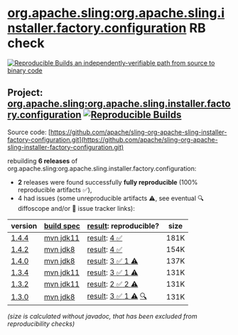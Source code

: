 [org.apache.sling:org.apache.sling.installer.factory.configuration](https://central.sonatype.com/artifact/org.apache.sling/org.apache.sling.installer.factory.configuration/versions) RB check
=======

[![Reproducible Builds](https://reproducible-builds.org/images/logos/rb.svg) an independently-verifiable path from source to binary code](https://reproducible-builds.org/)

## Project: [org.apache.sling:org.apache.sling.installer.factory.configuration](https://central.sonatype.com/artifact/org.apache.sling/org.apache.sling.installer.factory.configuration/versions) [![Reproducible Builds](https://img.shields.io/endpoint?url=https://raw.githubusercontent.com/jvm-repo-rebuild/reproducible-central/master/content/org/apache/sling/org.apache.sling.installer.factory.configuration/badge.json)](https://github.com/jvm-repo-rebuild/reproducible-central/blob/master/content/org/apache/sling/org.apache.sling.installer.factory.configuration/README.md)

Source code: [https://github.com/apache/sling-org-apache-sling-installer-factory-configuration.git](https://github.com/apache/sling-org-apache-sling-installer-factory-configuration.git)

rebuilding **6 releases** of org.apache.sling:org.apache.sling.installer.factory.configuration:
- **2** releases were found successfully **fully reproducible** (100% reproducible artifacts :white_check_mark:),
- 4 had issues (some unreproducible artifacts :warning:, see eventual :mag: diffoscope and/or :memo: issue tracker links):

| version | [build spec](/BUILDSPEC.md) | [result](https://reproducible-builds.org/docs/jvm/): reproducible? | size |
| -- | --------- | ------ | -- |
| [1.4.4](https://central.sonatype.com/artifact/org.apache.sling/org.apache.sling.installer.factory.configuration/1.4.4/pom) | [mvn jdk11](org.apache.sling.installer.factory.configuration-1.4.4.buildspec) | [result](org.apache.sling.installer.factory.configuration-1.4.4.buildinfo): [4 :white_check_mark: ](org.apache.sling.installer.factory.configuration-1.4.4.buildcompare) | 181K |
| [1.4.2](https://central.sonatype.com/artifact/org.apache.sling/org.apache.sling.installer.factory.configuration/1.4.2/pom) | [mvn jdk8](org.apache.sling.installer.factory.configuration-1.4.2.buildspec) | [result](org.apache.sling.installer.factory.configuration-1.4.2.buildinfo): [4 :white_check_mark: ](org.apache.sling.installer.factory.configuration-1.4.2.buildcompare) | 154K |
| [1.4.0](https://central.sonatype.com/artifact/org.apache.sling/org.apache.sling.installer.factory.configuration/1.4.0/pom) | [mvn jdk8](org.apache.sling.installer.factory.configuration-1.4.0.buildspec) | [result](org.apache.sling.installer.factory.configuration-1.4.0.buildinfo): [3 :white_check_mark:  1 :warning:](org.apache.sling.installer.factory.configuration-1.4.0.buildcompare) | 137K |
| [1.3.4](https://central.sonatype.com/artifact/org.apache.sling/org.apache.sling.installer.factory.configuration/1.3.4/pom) | [mvn jdk11](org.apache.sling.installer.factory.configuration-1.3.4.buildspec) | [result](org.apache.sling.installer.factory.configuration-1.3.4.buildinfo): [3 :white_check_mark:  1 :warning:](org.apache.sling.installer.factory.configuration-1.3.4.buildcompare) | 131K |
| [1.3.2](https://central.sonatype.com/artifact/org.apache.sling/org.apache.sling.installer.factory.configuration/1.3.2/pom) | [mvn jdk11](org.apache.sling.installer.factory.configuration-1.3.2.buildspec) | [result](org.apache.sling.installer.factory.configuration-1.3.2.buildinfo): [2 :white_check_mark:  2 :warning:](org.apache.sling.installer.factory.configuration-1.3.2.buildcompare) | 131K |
| [1.3.0](https://central.sonatype.com/artifact/org.apache.sling/org.apache.sling.installer.factory.configuration/1.3.0/pom) | [mvn jdk8](org.apache.sling.installer.factory.configuration-1.3.0.buildspec) | [result](org.apache.sling.installer.factory.configuration-1.3.0.buildinfo): [3 :white_check_mark:  1 :warning:](org.apache.sling.installer.factory.configuration-1.3.0.buildcompare) [:mag:](org.apache.sling.installer.factory.configuration-1.3.0.diffoscope) | 131K |

<i>(size is calculated without javadoc, that has been excluded from reproducibility checks)</i>
